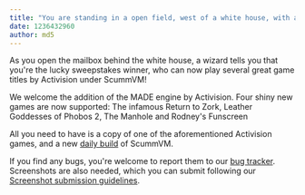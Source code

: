 ```yaml
---
title: "You are standing in a open field, west of a white house, with a boarded front door."
date: 1236432960
author: md5
---
```


As you open the mailbox behind the white house, a wizard tells you that you're the lucky sweepstakes winner, who can now play several great game titles by Activision under ScummVM!

We welcome the addition of the MADE engine by Activision. Four shiny new games are now supported: The infamous Return to Zork, Leather Goddesses of Phobos 2, The Manhole and Rodney's Funscreen

All you need to have is a copy of one of the aforementioned Activision games, and a new [daily build](/downloads/#daily) of ScummVM.

If you find any bugs, you're welcome to report them to our [bug tracker](http://bugs.scummvm.org/). Screenshots are also needed, which you can submit following our [Screenshot submission guidelines](http://wiki.scummvm.org/index.php/Screenshots).
